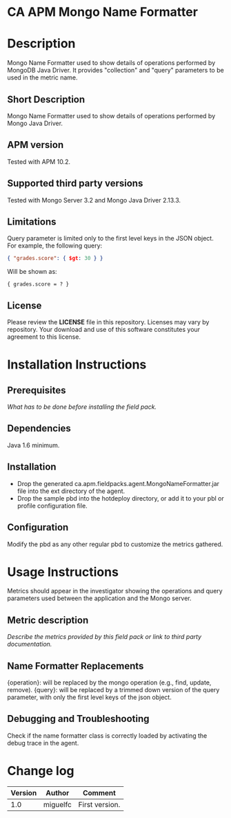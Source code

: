 # CA APM Mongo Name Formatter

# Description
Mongo Name Formatter used to show details of operations performed by MongoDB Java Driver. It provides "collection" and "query" parameters to be used in the metric name.

## Short Description
Mongo Name Formatter used to show details of operations performed by Mongo Java Driver.

## APM version
Tested with APM 10.2.

## Supported third party versions
Tested with Mongo Server 3.2 and Mongo Java Driver 2.13.3.

## Limitations
Query parameter is limited only to the first level keys in the JSON object. For example, the following query:

```json
{ "grades.score": { $gt: 30 } }
```

Will be shown as:

```
{ grades.score = ? }
```

## License
Please review the
**LICENSE**
file in this repository.  Licenses may vary by repository.  Your download and use of this software constitutes your agreement to this license.

# Installation Instructions

## Prerequisites
*What has to be done before installing the field pack.*

## Dependencies
Java 1.6 minimum.

## Installation
- Drop the generated ca.apm.fieldpacks.agent.MongoNameFormatter.jar file into the ext directory of the agent.
-  Drop the sample pbd into the hotdeploy directory, or add it to your pbl or profile configuration file.

## Configuration
Modify the pbd as any other regular pbd to customize the metrics gathered.

# Usage Instructions
Metrics should appear in the investigator showing the operations and query parameters used between the application and the Mongo server.

## Metric description
*Describe the metrics provided by this field pack or link to third party documentation.*

## Name Formatter Replacements
{operation}: will be replaced by the mongo operation (e.g., find, update, remove).
{query}: will be replaced by a trimmed down version of the query parameter, with only the first level keys of the json object.

## Debugging and Troubleshooting
Check if the name formatter class is correctly loaded by activating the debug trace in the agent.

# Change log

Version | Author | Comment
--------|--------|--------
1.0 | miguelfc | First version.
